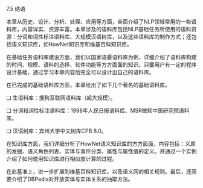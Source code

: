 7.5 结语

本章从历史、设计、分析、处理、应用等方面，全面介绍了NLP领域常用的一些语料库，内容详实、资源丰富。本章涉及的语料库包括NLP基础任务所使用的语料资源：分词和词性标注语料库、大规模汉语树库，以及这些语料库的制作方式；还包括语义知识库，如HowNet知识库和维基百科知识库。

在基础任务语料库建设方面，我们以国家语委语料库为例，详细介绍了语料库构建的时间、规模、语料的选择、软件功能等方方面面的知识。只要用户有一定的程序设计基础，通过学习本章内容后完全可以设计出自己的语料库。

在已完成的基础语料库方面，本章给出了如下几个著名的基础语料库。

❑ 生语料库：搜狗互联网语料库（超大规模）。

❑ 分词和词性标注语料库：1998年人民日报语料库、MSR微软中国研究院语料库。

❑ 汉语树库：宾州大学中文树库CPB 8.0。

在知识库方面，我们详细分析了HowNet语义知识库的方方面面，内容包括：义原的发掘、语义角色列表、实体与事件分类、属性与属性值的定义。并通过一个实例介绍了如何使用知识库进行相似度计算的过程。

在此基准上，进一步扩展到维基百科知识库，以及语义网的相关规则。最后，还简要介绍了DBPedia对开放实体与实体关系的抽取方法。
